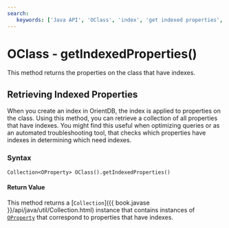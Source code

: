 ```yaml
---
search:
   keywords: ['Java API', 'OClass', 'index', 'get indexed properties', 'getIndexedProperties']
---
```


# OClass - getIndexedProperties()

This method returns the properties on the class that have indexes.

## Retrieving Indexed Properties

When you create an index in OrientDB, the index is applied to properties on the class.  Using this method, you can retrieve a collection of all properties that have indexes.  You might find this useful when optimizing queries or as an automated troubleshooting tool, that checks which properties have indexes in determining which need indexes.

### Syntax

```
Collection<OProperty> OClass().getIndexedProperties()
```

#### Return Value

This method returns a [`Collection`]({{ book.javase }}/api/java/util/Collection.html) instance that contains instances of [`OProperty`](../OProperty.md) that correspond to properties that have indexes.

